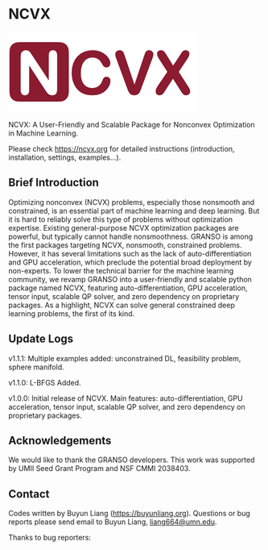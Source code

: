 # NCVX

![Example screenshot](./NCVX_logo.png)

NCVX: A User-Friendly and Scalable Package for Nonconvex Optimization in Machine Learning.

Please check https://ncvx.org for detailed instructions (introduction, installation, settings, examples...).

## Brief Introduction

Optimizing nonconvex (NCVX) problems, especially those nonsmooth and constrained, is an essential part of machine learning and deep learning. But it is hard to reliably solve this type of problems without optimization expertise. Existing general-purpose NCVX optimization packages are powerful, but typically cannot handle nonsmoothness. GRANSO is among the first packages targeting NCVX, nonsmooth, constrained problems. However, it has several limitations such as the lack of auto-differentiation and GPU acceleration, which preclude the potential broad deployment by non-experts. To lower the technical barrier for the machine learning community, we revamp GRANSO into a user-friendly and scalable python package named NCVX, featuring auto-differentiation, GPU acceleration, tensor input, scalable QP solver, and zero dependency on proprietary packages. As a highlight, NCVX can solve general constrained deep learning problems, the first of its kind.

## Update Logs

v1.1.1: Multiple examples added: unconstrained DL, feasibility problem, sphere manifold.

v1.1.0: L-BFGS Added.

v1.0.0: Initial release of NCVX. Main features: auto-differentiation, GPU acceleration, tensor input, scalable QP solver, and zero dependency on proprietary packages.

## Acknowledgements

We would like to thank the GRANSO developers. This work was supported by UMII Seed Grant Program and NSF CMMI 2038403.


## Contact
Codes written by Buyun Liang (https://buyunliang.org). Questions or bug reports please send email to Buyun Liang, liang664@umn.edu.

Thanks to bug reporters: 
